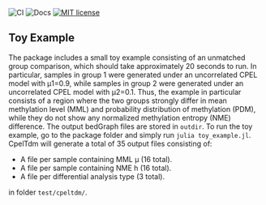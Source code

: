 ![CI](https://github.com/jordiabante/CpelTdm.jl/workflows/CI/badge.svg)
![Docs](https://github.com/jordiabante/CpelTdm.jl/workflows/Docs/badge.svg)
[![MIT license](https://img.shields.io/badge/license-MIT-green.svg)](https://github.com/jordiabante/CpelTdm.jl/blob/master/LICENSE.md)

## Toy Example

The package includes a small toy example consisting of an unmatched group
comparison, which should take approximately 20 seconds to run. In particular, 
samples in group 1 were generated under an uncorrelated CPEL model with μ1=0.9,
while samples in group 2 were generated under an uncorrelated CPEL model with 
μ2=0.1. Thus, the example in particular consists of a region where the two groups 
strongly differ in mean methylation level (MML) and probability distribution of 
methylation (PDM), while they do not show any normalized methylation entropy (NME)
difference. The output bedGraph files are stored in `outdir`. To run the toy 
example, go to the package folder and simply run `julia toy_example.jl`. CpelTdm 
will generate a total of 35 output files consisting of:

* A file per sample containing MML μ (16 total).
* A file per sample containing NME h (16 total).
* A file per differential analysis type (3 total).

in folder `test/cpeltdm/`.
